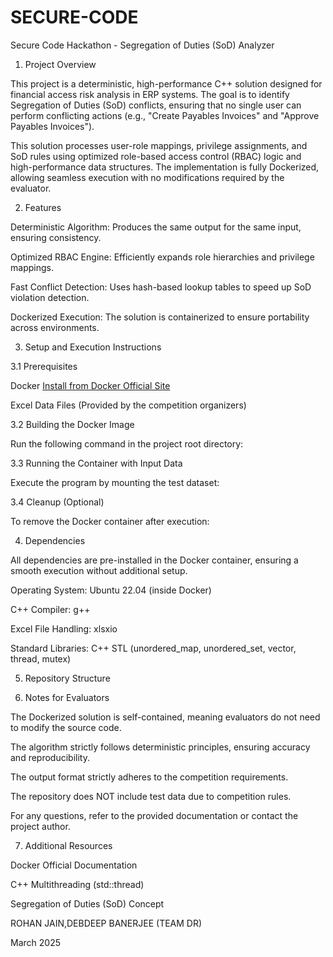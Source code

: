 # SECURE-CODE
Secure Code Hackathon - Segregation of Duties (SoD) Analyzer

1. Project Overview

This project is a deterministic, high-performance C++ solution designed for financial access risk analysis in ERP systems. The goal is to identify Segregation of Duties (SoD) conflicts, ensuring that no single user can perform conflicting actions (e.g., "Create Payables Invoices" and "Approve Payables Invoices").

This solution processes user-role mappings, privilege assignments, and SoD rules using optimized role-based access control (RBAC) logic and high-performance data structures. The implementation is fully Dockerized, allowing seamless execution with no modifications required by the evaluator.

2. Features

Deterministic Algorithm: Produces the same output for the same input, ensuring consistency.

Optimized RBAC Engine: Efficiently expands role hierarchies and privilege mappings.

Fast Conflict Detection: Uses hash-based lookup tables to speed up SoD violation detection.

Dockerized Execution: The solution is containerized to ensure portability across environments.

3. Setup and Execution Instructions

3.1 Prerequisites

Docker [Install from Docker Official Site](https://docs.docker.com/engine/install/)

Excel Data Files (Provided by the competition organizers)

3.2 Building the Docker Image

Run the following command in the project root directory:

3.3 Running the Container with Input Data

Execute the program by mounting the test dataset:


3.4 Cleanup (Optional)

To remove the Docker container after execution:

4. Dependencies

All dependencies are pre-installed in the Docker container, ensuring a smooth execution without additional setup.

Operating System: Ubuntu 22.04 (inside Docker)

C++ Compiler: g++

Excel File Handling: xlsxio

Standard Libraries: C++ STL (unordered_map, unordered_set, vector, thread, mutex)

5. Repository Structure

6. Notes for Evaluators

The Dockerized solution is self-contained, meaning evaluators do not need to modify the source code.

The algorithm strictly follows deterministic principles, ensuring accuracy and reproducibility.

The output format strictly adheres to the competition requirements.

The repository does NOT include test data due to competition rules.

For any questions, refer to the provided documentation or contact the project author.

7. Additional Resources

Docker Official Documentation

C++ Multithreading (std::thread)

Segregation of Duties (SoD) Concept



ROHAN JAIN,DEBDEEP BANERJEE (TEAM DR)

March 2025


